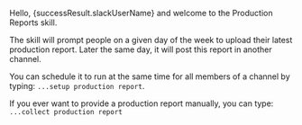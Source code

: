 Hello, {successResult.slackUserName} and welcome to the Production Reports skill.

The skill will prompt people on a given day of the week to upload their latest production report. Later the same day, it will post this report in another channel.

You can schedule it to run at the same time for all members of a channel by typing: `...setup production report`.

If you ever want to provide a production report manually, you can type: `...collect production report`